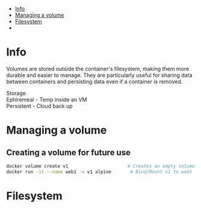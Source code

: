 - [Info](#info)
- [Managing a volume](#managing-a-volume)
- [Filesystem](#filesystem)
- [](#)

# Info
Volumes are stored outside the container's filesystem, making them more durable and easier to manage. They are particularly useful for sharing data between containers and persisting data even if a container is removed.

Storage  
Ephiremeal - Temp inside an VM  
Persistent - Cloud back up  


# Managing a volume

## Creating a volume for future use
```bash
docker volume create v1                      # Creates an empty volume for shared storage
docker run -it --name web1 -v v1 alpine       # Bind/Mount v1 to web1
```


# Filesystem

